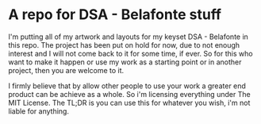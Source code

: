 # A repo for DSA - Belafonte stuff
I'm putting all of my artwork and layouts for my keyset DSA - Belafonte in this repo. 
The project has been put on hold for now, due to not enough interest and I will not come back to it for some time, if ever. 
So for this who want to make it happen or use my work as a starting point or in another project, then you are welcome to it. 

I firmly believe that by allow other people to use your work a greater end product can be achieve as a whole. So i'm licensing everything under The MIT License. The TL;DR is you can use this for whatever you wish, i'm not liable for anything. 
